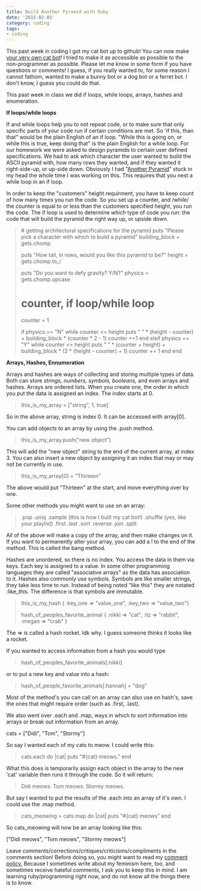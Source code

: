 ```yaml
---
title: Build Another Pyramid with Ruby
date: '2015-02-03'
category: coding
tags:
- coding
---
```


This past week in coding I got my cat bot up to github! You can now make <a href="https://github.com/jdax/twitter_cat_bot" target="_blank">your very own cat bot</a>! I tried to make it as accessible as possible to the non-programmer as possible. Please let me know in some form if you have questions or comments! I guess, if you really wanted to, for some reason I cannot fathom, wanted to make a bunny bot or a dog bot or a ferret bot. I don't know, I guess you could do that.

This past week in class we did if loops, while loops, arrays, hashes and enumeration.

<!--more-->

<strong>If loops/while loops</strong>

If and while loops help you to not repeat code, or to make sure that only specific parts of your code run if certain conditions are met. So 'if this, than that" would be the plain English of an if loop. "While this is going on, or while this is true, keep doing that" is the plain English for a while loop. For our homework we were asked to design pyramids to certain user defined specifications. We had to ask which character the user wanted to build the ASCII pyramid with, how many rows they wanted, and if they wanted it right-side-up, or up-side down. Obviously I had "<a href="https://www.youtube.com/watch?v=qduQyu-Cxgc" target="_blank">Another Pyramid</a>" stuck in my head the whole time I was working on this. This requires that you nest a while loop in an if loop.

In order to keep the "customers" height requirment, you have to keep count of how many times you run the code. So you set up a counter, and /while/ the counter is equal to or less than the customers specified height, you run the code. The if loop is used to determine <em>which </em>type of code you run: the code that will build the pyramid the right way up, or upside down.
<blockquote># getting architectural specifications for the pyramid
puts "Please pick a character with which to build a pyramid"
building_block = gets.chomp

puts "How tall, in rows, would you like this pyramid to be?"
height = gets.chomp.to_i

puts "Do you want to defy gravity? Y/N?"
physics = gets.chomp.upcase
# counter, if loop/while loop

counter = 1

if physics == "N"
while counter &lt;= height
puts " " * (height - counter) + building_block * (counter * 2 - 1)
counter +=1
end
elsif physics == "Y"
while counter &lt;= height
puts " " * (counter + height) + building_block * (2 * (height - counter) + 1)
counter += 1
end
end</blockquote>
<strong>Arrays, Hashes, Ennumeration</strong>

Arrays and hashes are ways of collecting and storing multiple types of data. Both can store <i>strings, numbers, symbols, booleans, </i>and even arrays and hashes. Arrays are ordered lists. When you create one, the order in which you put the data is assigned an index. The index starts at 0.
<blockquote>this_is_my_array = ["string", 1, true]</blockquote>
So in the above array, string is index 0. It can be accessed with array[0].

You can add objects to an array by using the .push method.
<blockquote>this_is_my_array.push("new object")</blockquote>
This will add the "new object" string to the end of the current array, at index 3. You can also insert a new object by assigning it an index that may or may not be currently in use.
<blockquote>this_is_my_array[0] = "Thirteen"</blockquote>
The above would put "Thirteen" at the start, and move everything over by one.

Some other methods you might want to use on an array:
<blockquote>.pop
.uniq
.sample (this is how I built my cat bot!)
.shuffle (yes, like your playlist)
.first
.last
.sort
.reverse
.join
.split</blockquote>
All of the above will make a copy of the array, and then make changes on it. If you want to permanently alter your array, you can add a ! to the end of the method. This is called the bang method.

Hashes are unordered, so there is no index. You access the data in them via keys. Each key is assigned to a value. In some other programming languages they are called "associative arrays" as the data has association to it. Hashes also commonly use symbols. Symbols are like smaller strings, they take less time to run. Instead of being noted "like this" they are notated :like_this. The difference is that symbols are immutable.
<blockquote>this_is_my_hash { :key_one =&gt; "value_one", :key_two =&gt; "value_two"}

hash_of_peoples_favorite_animal { :nikki =&gt; "cat", :liz =&gt; "rabbit", :megan =&gt; "crab" }</blockquote>
The =&gt; is called a hash rocket. Idk why. I guess someone thinks it looks like a rocket.

If you wanted to access information from a hash you would type
<blockquote>hash_of_peoples_favorite_animals[:nikki]</blockquote>
or to put a new key and value into a hash:
<blockquote>hash_of_people_favorite_animals[:hannah] = "dog"</blockquote>
Most of the method's you can call on an array can also use on hash's, save the ones that might require order (such as .first, .last).

We also went over .each and .map, ways in which to sort information into arrays or break out information from an array.

cats = ["Didi", "Tom", "Stormy"]

So say I wanted each of my cats to meow. I could write this:
<blockquote>cats.each do |cat|
puts "#{cat} meows."
end</blockquote>
What this does is temporarily assign each object in the array to the new 'cat' variable then runs it through the code. So it will return:
<blockquote>Didi meows.
Tom meows.
Stormy meows.</blockquote>
But say I wanted to put the results of the .each into an array of it's own. I could use the .map method.
<blockquote>cats_meowing = cats.map do |cat|
puts "#{cat} meows"
end</blockquote>
So cats_meowing will now be an array looking like this:

["Didi meows", "Tom meows", "Stormy meows"]

Leave comments/corrections/critiques/criticisms/compliments in the comments section! Before doing so, you might want to read my <a title="On Comment Policies and Free Speech" href="http://nikkilizmurray.com/2013/05/03/on-comment-policies-and-free-speech/" target="_blank">comment policy.</a> Because I sometimes write about my feminism here, too, and sometimes receive hateful comments, I ask you to keep this in mind. I am learning ruby/programming right now, and do not know all the things there is to know.
